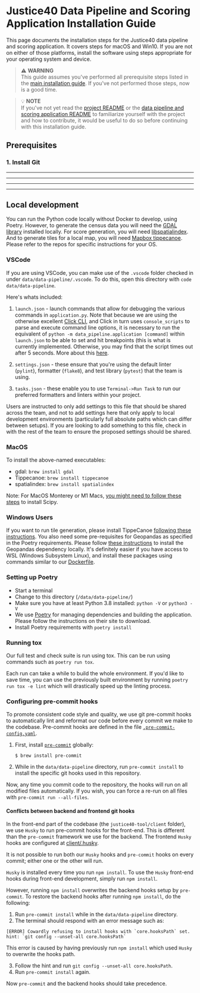 # Justice40 Data Pipeline and Scoring Application Installation Guide

This page documents the installation steps for the Justice40 data pipeline and scoring application. It covers steps for macOS and Win10. If you are not on either of those platforms, install the software using steps appropriate for your operating system and device.

> :warning: **WARNING**  
> This guide assumes you've performed all prerequisite steps listed in the [main installation guide](/INSTALLATION.md). If you've not performed those steps, now is a good time.

> :bulb: **NOTE**  
> If you've not yet read the [project README](/README.md) or the [data pipeline and scoring application README](README.md) to familiarize yourself with the project and how to contribute, it would be useful to do so before continuing with this installation guide.

## Prerequisites

### 1. Install Git

---

---

---

---

## Local development

You can run the Python code locally without Docker to develop, using Poetry. However, to generate the census data you will need the [GDAL library](https://github.com/OSGeo/gdal) installed locally. For score generation, you will need [libspatialindex](https://libspatialindex.org/en/latest/). And to generate tiles for a local map, you will need [Mapbox tippecanoe](https://github.com/mapbox/tippecanoe). Please refer to the repos for specific instructions for your OS.

### VSCode

If you are using VSCode, you can make use of the `.vscode` folder checked in under `data/data-pipeline/.vscode`. To do this, open this directory with `code data/data-pipeline`.

Here's whats included:

1. `launch.json` - launch commands that allow for debugging the various commands in `application.py`. Note that because we are using the otherwise excellent [Click CLI](https://click.palletsprojects.com/en/8.0.x/), and Click in turn uses `console_scripts` to parse and execute command line options, it is necessary to run the equivalent of `python -m data_pipeline.application [command]` within `launch.json` to be able to set and hit breakpoints (this is what is currently implemented. Otherwise, you may find that the script times out after 5 seconds. More about this [here](https://stackoverflow.com/questions/64556874/how-can-i-debug-python-console-script-command-line-apps-with-the-vscode-debugger).

2. `settings.json` - these ensure that you're using the default linter (`pylint`), formatter (`flake8`), and test library (`pytest`) that the team is using.

3. `tasks.json` - these enable you to use `Terminal->Run Task` to run our preferred formatters and linters within your project.

Users are instructed to only add settings to this file that should be shared across the team, and not to add settings here that only apply to local development environments (particularly full absolute paths which can differ between setups). If you are looking to add something to this file, check in with the rest of the team to ensure the proposed settings should be shared.

### MacOS

To install the above-named executables:

- gdal: `brew install gdal`
- Tippecanoe: `brew install tippecanoe`
- spatialindex: `brew install spatialindex`

Note: For MacOS Monterey or M1 Macs, [you might need to follow these steps](https://stackoverflow.com/a/70880741) to install Scipy.

### Windows Users

If you want to run tile generation, please install TippeCanoe [following these instructions](https://github.com/GISupportICRC/ArcGIS2Mapbox#installing-tippecanoe-on-windows). You also need some pre-requisites for Geopandas as specified in the Poetry requirements. Please follow [these instructions](https://stackoverflow.com/questions/56958421/pip-install-geopandas-on-windows) to install the Geopandas dependency locally. It's definitely easier if you have access to WSL (Windows Subsystem Linux), and install these packages using commands similar to our [Dockerfile](https://github.com/usds/justice40-tool/blob/main/data/data-pipeline/Dockerfile).

### Setting up Poetry

- Start a terminal
- Change to this directory (`/data/data-pipeline/`)
- Make sure you have at least Python 3.8 installed: `python -V` or `python3 -V`
- We use [Poetry](https://python-poetry.org/) for managing dependencies and building the application. Please follow the instructions on their site to download.
- Install Poetry requirements with `poetry install`

### Running tox

Our full test and check suite is run using tox. This can be run using commands such
as `poetry run tox`.

Each run can take a while to build the whole environment. If you'd like to save time,
you can use the previously built environment by running `poetry run tox -e lint`
which will drastically speed up the linting process.

### Configuring pre-commit hooks

<!-- markdown-link-check-disable -->

To promote consistent code style and quality, we use git pre-commit hooks to
automatically lint and reformat our code before every commit we make to the codebase.
Pre-commit hooks are defined in the file [`.pre-commit-config.yaml`](../.pre-commit-config.yaml).

<!-- markdown-link-check-enable -->

1.  First, install [`pre-commit`](https://pre-commit.com/) globally:

        $ brew install pre-commit

2.  While in the `data/data-pipeline` directory, run `pre-commit install` to install
    the specific git hooks used in this repository.

Now, any time you commit code to the repository, the hooks will run on all modified files automatically. If you wish,
you can force a re-run on all files with `pre-commit run --all-files`.

#### Conflicts between backend and frontend git hooks

<!-- markdown-link-check-disable -->

In the front-end part of the codebase (the `justice40-tool/client` folder), we use
`Husky` to run pre-commit hooks for the front-end. This is different than the
`pre-commit` framework we use for the backend. The frontend `Husky` hooks are
configured at
[client/.husky](client/.husky).

It is not possible to run both our `Husky` hooks and `pre-commit` hooks on every
commit; either one or the other will run.

<!-- markdown-link-check-enable -->

`Husky` is installed every time you run `npm install`. To use the `Husky` front-end
hooks during front-end development, simply run `npm install`.

However, running `npm install` overwrites the backend hooks setup by `pre-commit`.
To restore the backend hooks after running `npm install`, do the following:

1. Run `pre-commit install` while in the `data/data-pipeline` directory.
2. The terminal should respond with an error message such as:

```
[ERROR] Cowardly refusing to install hooks with `core.hooksPath` set.
hint: `git config --unset-all core.hooksPath`
```

This error is caused by having previously run `npm install` which used `Husky` to
overwrite the hooks path.

3. Follow the hint and run `git config --unset-all core.hooksPath`.
4. Run `pre-commit install` again.

Now `pre-commit` and the backend hooks should take precedence.
